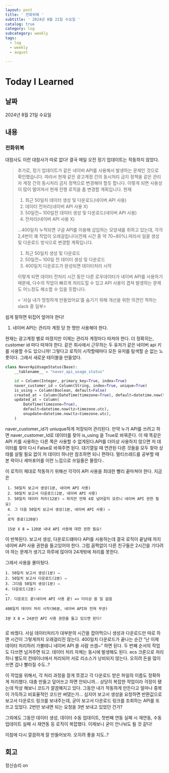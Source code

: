 ```yaml
---
layout: post
title: ' 전화위복 '
subtitle: ' 2024년 8월 21일 수요일 '
catalog: true
category: log
subcategory: weekly
tags:
  - log
  - weekly
  - august

---
```


# Today I Learned

## 날짜

2024년 8월 21일 수요일

## 내용

### 전화위복

대참사도 이런 대참사가 따로 없다! 결국 매일 오전 정기 업데이트는 작동하지 않았다. 

> 추가로, 정기 업데이트가 같은 네이버 API를 사용해서 발생하는 문제인 것으로 확인했습니다. 따라서 현재 같은 광고계정 간의 동시처리 금지 정책을 같은 관리자 계정 간의 동시처리 금지 정책으로 변경해야 할듯 합니다. 이렇게 되면 사용성이 많이 떨어져서 현재 진행 로직을 좀 변경할 계획입니다. 현재
> 
> 1. 최근 50일치 데이터 생성 및 다운로드(네이버 API 사용)
> 2. 데이터 전처리(네이버 API 사용 X)
> 3. 50일전~ 100일전 데이터 생성 및 다운로드(네이버 API 사용)
> 4. 전처리(네이버 API 사용 X)
> 
> ...400일치 누적되면 구글 API를 이용해 삽입하는 모양새를 취하고 있는데, 각각 2,4번이 꽤 작업이 오래걸립니다(전체 시간 중 약 70~80%).따라서 일괄 생성 및 다운로드 방식으로 변경할 계획입니다.
> 
> 1. 최근 50일치 생성 및 다운로드
> 2. 50일전~ 100일 전 데이터 생성 및 다운로드
> 3. 400일치 다운로드가 완성되면 데이터처리 시작
> 
> 이렇게 되면 데이터 전처리 시간 동안 다른 로우데이터가 네이버 API를 사용하기 때문에, 다수의 작업이 빠르게 처리도힐 수 있고 API 사용이 겹쳐 발생하는 문제도 어느정도 해소할 수 있을 듯합니다.
> 
> < ‘사실 내가 멍청하게 만들었어요’를 숨기기 위해 개선을 위한 의견인 척하는 slack 중 일부> 
> 

쉽게 말하면 뒤집어 엎어야 한다!

1. 네이버 API는 관리자 계정 당 한 명만 사용해야 한다.

현재는 광고계정 별로 따졌지만 이제는 관리자 계정마다 따져야 한다. 더 정확히는, customer id 마다 따져야 한다. 같은 회사에서 근무하는 두 유저가 같은 네이버 api 키를 사용할 수도 있으니까! 그렇다고 로직이 시작할때마다 모든 유저를 탐색할 순 없는 노릇이다. 그래서 새로운 테이블을 만들었다.

```python
class NaverApiUsageStatus(Base):
    __tablename__ = "naver_api_usage_status"

    id = Column(Integer, primary_key=True, index=True)
    naver_customer_id = Column(String, index=True, unique=True)
    is_using = Column(Boolean, default=False)
    created_at = Column(DateTime(timezone=True), default=datetime.now(tz=timezone.utc))
    updated_at = Column(
        DateTime(timezone=True),
        default=datetime.now(tz=timezone.utc),
        onupdate=datetime.now(tz=timezone.utc),
    )
```

 naver_customer_id가 uniuque하게 저장되어 관리된다. 만약 누가 API를 쓰려고 하면 naver_customer_Id로 데이터를 찾아 is_using 을 True로 바꿔준다. 이 때 똑같은 API 키를 사용하는 다른 쪽은 사용할 수 없게된다.API를 더이상 사용하지 않으면 저 데이터를 찾아 다시 False로 바꿔주면 된다. 대기열일 때 연관된 다른 것들을 모두 찾아 상태를 살필 필요 없이 저 데이터 하나만 참조하면 되니 편하다.  멀티쓰레드를 공부할 때 본 락이나 세마포어를 이런 느낌으로 쓰일줄은 몰랐다..

 이 로직이 제대로 작동하기 위해선 각각이 API 사용을 최대한 빨리 끝마쳐야 한다. 지금은 

```
 1. 50일치 보고서 생성(1분, 네이버 API 사용)
 2. 50일치 보고서 다운로드(2분, 네이버 API 사용)
 3. 50일치 데이터 처리(12분) ⇒ 하지만 언제 4로 넘어갈지 모르니 네이버 API 권한 필요)
 4. 그 다음 50일치 보고서 생성(1분, 네이버 API 사용) ⇒
 …
 로직 종료(120분)
 
 15분 X 8 = 120분 내내 API 사용에 대한 권한 필요!
```

이 반복된다. 보고서 생성, 다운로드떄마다 API를 사용하는데 결국 로직이 끝날때 까지 네이버 API 사용 권한을 들고있어야 한다. 그럼 꼼짝없이 다른 친구들은 2시간을 기다려야 하는 문제가 생기고 하루에 많아야 24개밖에 처리를 못한다.

 그래서 사용을 몰아뒀다.

```
1. 50일치 보고서 생성(1분) ⇒ 
2. 50일치 보고서 다운로드(2분) ⇒ 
3. 그다음 50일치 생성(1분) ⇒ 
4. 다운로드(2분) ⇒ 
… 
17. 다운로드 끝(네이버 API 사용 끝) => 더이상 쓸 일 없음

400일치 데이터 처리 시작(96분, 네이버 API와 전혀 무관)

3분 X 8 = 24분만 API 사용 권한을 들고 있으면 된다!
 
```

로 바꿨다. 사실 데이터처리가 대부분의 시간을 잡아먹으니 생성과 다운로드만 따로 하면 시간이 그렇게까지 오래걸리진 않는다. 400일치 다운로드가 끝나는 순간 “난 이제 데이터 처리하러 가볼테니 네이버 API 쓸 사람 쓰셈~” 하면 된다. 두 번째 순서의 작업도 다쓰면 넘겨주면 되고. 데이터 처리 자체는 동시에 발생해도 된다. ecs 크론으로 처리하니 별도의 컨테이너에서 처리되어 서로 리소스가 낭비되지 않는다. 오히려 돈을 많이 쓰면 겁나 빨라질 수도..?

 이 작업을 위해서, 각 처리 과정을 잘게 쪼갰고 각 다운로드 받은 파일의 이름도 정확하게 처리했다. 대충 만들고 덮어쓰고 하면 안되니까… 상당히 복잡한 작업이라 걱정이 됐는데 막상 해보니 코드가 깔끔해지고 있다. 그동안 내가 작동하게 만든다고 얼마나 중복이 가득하고 비효율적인 코드만 써댔는가… 심지어 보고서 생성을 요청하면 반환값으로 보고서 다운로드 링크를 보내주는데, 굳이 보고서 다운로드 링크를 조회하는 API를 또 쓰고 있었다. 2번만 보내면 되는 요청을 3번 보내고 있었던 건가?

 그외에도 그동안 데이터 생성, 데이터 수동 업데이트, 첫번째 연동 실패 시 재연동, 수동 업데이트 실패 시 재연동 등 로직이 복잡했다. 이제보니 굳이 안나눠도 될 것 같다!

 이참에 다시 깔끔하게 잘 만들어보자. 오히려 좋을 지도..?

 

## 회고

정신승리 on